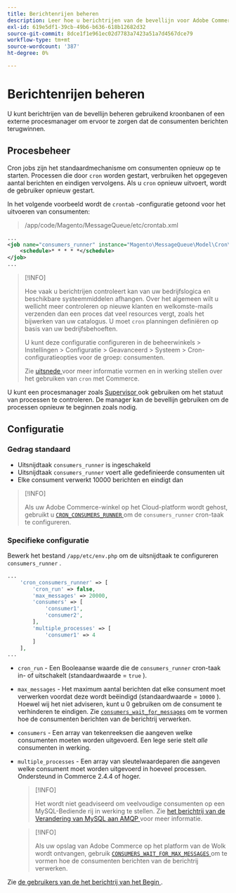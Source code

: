 ```yaml
---
title: Berichtenrijen beheren
description: Leer hoe u berichtrijen van de bevellijn voor Adobe Commerce kunt beheren.
exl-id: 619e5df1-39cb-49b6-b636-618b12682d32
source-git-commit: 8dce1f1e961ec02d7783a7423a51a7d4567dce79
workflow-type: tm+mt
source-wordcount: '387'
ht-degree: 0%

---
```


# Berichtenrijen beheren

U kunt berichtrijen van de bevellijn beheren gebruikend kroonbanen of een externe procesmanager om ervoor te zorgen dat de consumenten berichten terugwinnen.

## Procesbeheer

Cron jobs zijn het standaardmechanisme om consumenten opnieuw op te starten. Processen die door `cron` worden gestart, verbruiken het opgegeven aantal berichten en eindigen vervolgens. Als u `cron` opnieuw uitvoert, wordt de gebruiker opnieuw gestart.

In het volgende voorbeeld wordt de `crontab` -configuratie getoond voor het uitvoeren van consumenten:

> /app/code/Magento/MessageQueue/etc/crontab.xml

```xml
...
<job name="consumers_runner" instance="Magento\MessageQueue\Model\Cron\ConsumersRunner" method="run">
    <schedule>* * * * *</schedule>
</job>
...
```

>[!INFO]
>
>Hoe vaak u berichtrijen controleert kan van uw bedrijfslogica en beschikbare systeemmiddelen afhangen. Over het algemeen wilt u wellicht meer controleren op nieuwe klanten en welkomste-mails verzenden dan een proces dat veel resources vergt, zoals het bijwerken van uw catalogus. U moet `cron` planningen definiëren op basis van uw bedrijfsbehoeften.
>
>U kunt deze configuratie configureren in de beheerwinkels > Instellingen > Configuratie > Geavanceerd > Systeem > Cron-configuratieopties voor de groep: consumenten.
>
>Zie [ uitsnede ](../cli/configure-cron-jobs.md) voor meer informatie vormen en in werking stellen over het gebruiken van `cron` met Commerce.

U kunt een procesmanager zoals [ Supervisor ](https://supervisord.readthedocs.io/en/latest/) ook gebruiken om het statuut van processen te controleren. De manager kan de bevellijn gebruiken om de processen opnieuw te beginnen zoals nodig.

## Configuratie

### Gedrag standaard

- Uitsnijdtaak `consumers_runner` is ingeschakeld
- Uitsnijdtaak `consumers_runner` voert alle gedefinieerde consumenten uit
- Elke consument verwerkt 10000 berichten en eindigt dan

>[!INFO]
>
>Als uw Adobe Commerce-winkel op het Cloud-platform wordt gehost, gebruikt u [`CRON_CONSUMERS_RUNNER` ](https://experienceleague.adobe.com/docs/commerce-cloud-service/user-guide/configure/env/stage/variables-deploy.html?lang=nl-NL#cron_consumers_runner) om de `consumers_runner` cron-taak te configureren.

### Specifieke configuratie

Bewerk het bestand `/app/etc/env.php` om de uitsnijdtaak te configureren `consumers_runner` .

```php
...
    'cron_consumers_runner' => [
        'cron_run' => false,
        'max_messages' => 20000,
        'consumers' => [
            'consumer1',
            'consumer2',
        ],
        'multiple_processes' => [
            'consumer1' => 4
        ]
    ],
...
```

- `cron_run` - Een Booleaanse waarde die de `consumers_runner` cron-taak in- of uitschakelt (standaardwaarde = `true` ).
- `max_messages` - Het maximum aantal berichten dat elke consument moet verwerken voordat deze wordt beëindigd (standaardwaarde = `10000` ). Hoewel wij het niet adviseren, kunt u 0 gebruiken om de consument te verhinderen te eindigen. Zie [`consumers_wait_for_messages`](../reference/config-reference-envphp.md#consumerswaitformessages) om te vormen hoe de consumenten berichten van de berichtrij verwerken.
- `consumers` - Een array van tekenreeksen die aangeven welke consumenten moeten worden uitgevoerd. Een lege serie stelt *alle* consumenten in werking.
- `multiple_processes` - Een array van sleutelwaardeparen die aangeven welke consument moet worden uitgevoerd in hoeveel processen. Ondersteund in Commerce 2.4.4 of hoger.

  >[!INFO]
  >
  >Het wordt niet geadviseerd om veelvoudige consumenten op een MySQL-Bediende rij in werking te stellen. Zie [ het berichtrij van de Verandering van MySQL aan AMQP ](https://developer.adobe.com/commerce/php/development/components/message-queues/#change-message-queue-from-mysql-to-amqp) voor meer informatie.

  >[!INFO]
  >
  >Als uw opslag van Adobe Commerce op het platform van de Wolk wordt ontvangen, gebruik [`CONSUMERS_WAIT_FOR_MAX_MESSAGES` ](https://experienceleague.adobe.com/docs/commerce-cloud-service/user-guide/configure/env/stage/variables-deploy.html?lang=nl-NL#consumers_wait_for_max_messages) om te vormen hoe de consumenten berichten van de berichtrij verwerken.

Zie [ de gebruikers van de het berichtrij van het Begin ](../cli/start-message-queues.md).
